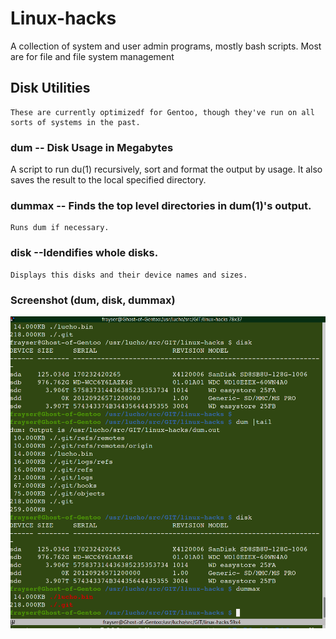 # Linux-hacks
A collection of system and user admin programs, mostly bash scripts. Most are for file and file system management


## Disk Utilities

	These are currently optimizedf for Gentoo, though they've run on all sorts of systems in the past.
	
### dum -- Disk Usage in Megabytes
A script to run du(1) recursively, sort and format the output by usage.  It also saves the result to the local specified directory.

### dummax -- Finds the top level directories in dum(1)'s output.
	Runs dum if necessary.


### disk --Idendifies whole disks.
	Displays this disks and their device names and sizes.


### Screenshot (dum, disk, dummax)
 
 ![Screenshot](doc/images/linux-hacks--2020-01-06.png) 
